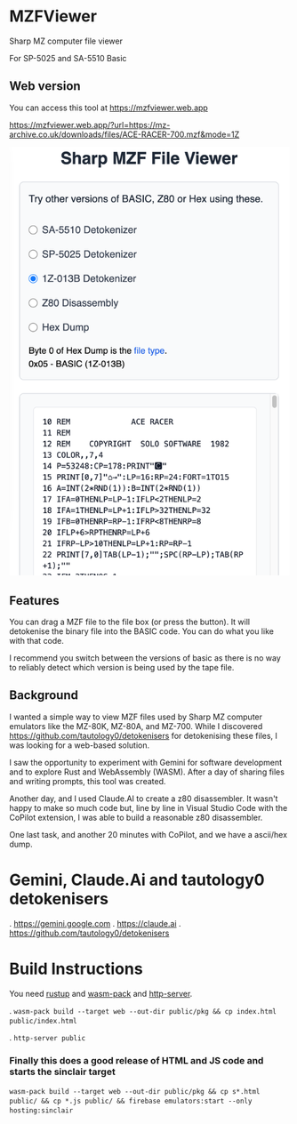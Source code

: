 # MZFViewer
Sharp MZ computer file viewer

For SP-5025 and SA-5510 Basic

## Web version

You can access this tool at https://mzfviewer.web.app

https://mzfviewer.web.app/?url=https://mz-archive.co.uk/downloads/files/ACE-RACER-700.mzf&mode=1Z

![screenshot of the website](screenshot.png)

## Features

You can drag a MZF file to the file box (or press the button).  It will detokenise the binary file into the BASIC code. You can do what you like with that code.

I recommend you switch between the versions of basic as there is no way to reliably detect which version is being used by the tape file.

## Background
I wanted a simple way to view MZF files used by Sharp MZ computer emulators like the MZ-80K, MZ-80A, and MZ-700. While I discovered https://github.com/tautology0/detokenisers for detokenising these files, I was looking for a web-based solution.

I saw the opportunity to experiment with Gemini for software development and to explore Rust and WebAssembly (WASM). After a day of sharing files and writing prompts, this tool was created.

Another day, and I used Claude.AI to create a z80 disassembler.  It wasn't happy to make so much code but, line by line in Visual Studio Code with the CoPilot extension, I was able to build a reasonable z80 disassembler.

One last task, and another 20 minutes with CoPilot, and we have a ascii/hex dump.

# Gemini, Claude.Ai and tautology0 detokenisers
. https://gemini.google.com
. https://claude.ai
. https://github.com/tautology0/detokenisers

# Build Instructions

You need [rustup](https://www.rust-lang.org/tools/install) and [wasm-pack](https://rustwasm.github.io/wasm-pack/installer/) and [http-server](https://www.npmjs.com/package/http-server).

. `wasm-pack build --target web --out-dir public/pkg && cp index.html public/index.html`

. `http-server public`


### Finally this does a good release of HTML and JS code and starts the sinclair target

`wasm-pack build --target web --out-dir public/pkg && cp s*.html public/ && cp *.js public/ && firebase emulators:start --only hosting:sinclair`